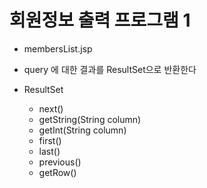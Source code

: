# 회원정보 출력 프로그램 1

- membersList.jsp
- query 에 대한 결과를 ResultSet으로 반환한다

- ResultSet
	- next()
	- getString(String column)
	- getInt(String column)
	- first()
	- last()
	- previous()
	- getRow() 

